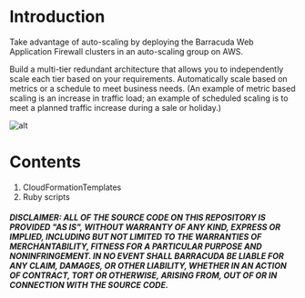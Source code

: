 # Introduction

Take advantage of auto-scaling by deploying the Barracuda Web Application Firewall clusters in an auto-scaling group on AWS.

Build a multi-tier redundant architecture that allows you to independently scale each tier based on your requirements.
Automatically scale based on metrics or a schedule to meet business needs. (An example of metric based scaling is an increase in traffic load; an example of scheduled scaling is to meet a planned traffic increase during a sale or holiday.)

![alt](https://www.barracuda.com/assets/img/sections/programs/aws/app-security_section-2.png)

# Contents
1. CloudFormationTemplates
2. Ruby scripts

##### DISCLAIMER: ALL OF THE SOURCE CODE ON THIS REPOSITORY IS PROVIDED "AS IS", WITHOUT WARRANTY OF ANY KIND, EXPRESS OR IMPLIED, INCLUDING BUT NOT LIMITED TO THE WARRANTIES OF MERCHANTABILITY, FITNESS FOR A PARTICULAR PURPOSE AND NONINFRINGEMENT. IN NO EVENT SHALL BARRACUDA BE LIABLE FOR ANY CLAIM, DAMAGES, OR OTHER LIABILITY, WHETHER IN AN ACTION OF CONTRACT, TORT OR OTHERWISE, ARISING FROM, OUT OF OR IN CONNECTION WITH THE SOURCE CODE. #####

